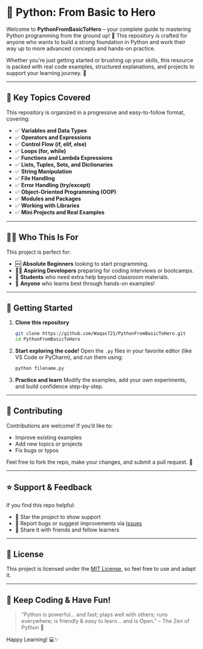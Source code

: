 # 🐍 Python: From Basic to Hero

Welcome to **PythonFromBasicToHero** – your complete guide to mastering Python programming from the ground up! 🎯 This repository is crafted for anyone who wants to build a strong foundation in Python and work their way up to more advanced concepts and hands-on practice.

Whether you're just getting started or brushing up your skills, this resource is packed with real code examples, structured explanations, and projects to support your learning journey. 🚀

---

## 📌 Key Topics Covered

This repository is organized in a progressive and easy-to-follow format, covering:

- ✅ **Variables and Data Types**
- ✅ **Operators and Expressions**
- ✅ **Control Flow (if, elif, else)**
- ✅ **Loops (for, while)**
- ✅ **Functions and Lambda Expressions**
- ✅ **Lists, Tuples, Sets, and Dictionaries**
- ✅ **String Manipulation**
- ✅ **File Handling**
- ✅ **Error Handling (try/except)**
- ✅ **Object-Oriented Programming (OOP)**
- ✅ **Modules and Packages**
- ✅ **Working with Libraries**
- ✅ **Mini Projects and Real Examples**

---

## 👨‍🏫 Who This Is For

This project is perfect for:

- 🆕 **Absolute Beginners** looking to start programming.
- 🧑‍💻 **Aspiring Developers** preparing for coding interviews or bootcamps.
- 🏫 **Students** who need extra help beyond classroom materials.
- 🔁 **Anyone** who learns best through hands-on examples!

---

## 🚀 Getting Started

1. **Clone this repository**

   ```bash
   git clone https://github.com/Waqas721/PythonFromBasicToHero.git
   cd PythonFromBasicToHero
   ```

2. **Start exploring the code!**
   Open the `.py` files in your favorite editor (like VS Code or PyCharm), and run them using:

   ```bash
   python filename.py
   ```

3. **Practice and learn**
   Modify the examples, add your own experiments, and build confidence step-by-step.

---


## 🤝 Contributing

Contributions are welcome! If you’d like to:

- Improve existing examples
- Add new topics or projects
- Fix bugs or typos

Feel free to fork the repo, make your changes, and submit a pull request. 🙌

---

## ⭐ Support & Feedback

If you find this repo helpful:

- 🌟 Star the project to show support
- 🐛 Report bugs or suggest improvements via [Issues](https://github.com/Waqas721/PythonFromBasicToHero/issues)
- 📢 Share it with friends and fellow learners

---

## 📄 License

This project is licensed under the [MIT License](LICENSE), so feel free to use and adapt it.

---

## 🎉 Keep Coding & Have Fun!

> “Python is powerful... and fast; plays well with others; runs everywhere; is friendly & easy to learn... and is Open.” – The Zen of Python 🧘

Happy Learning! 💻✨
